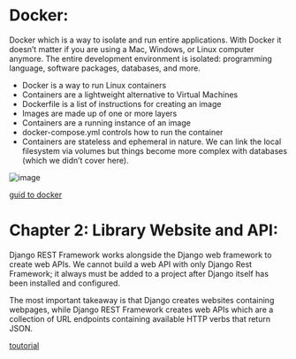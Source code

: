 # Docker:
Docker which is a way to isolate and run entire applications. With Docker it doesn’t matter if you are using a Mac, Windows, or Linux computer anymore. The entire development environment is isolated: programming language, software packages, databases, and more.

* Docker is a way to run Linux containers
* Containers are a lightweight alternative to Virtual Machines
* Dockerfile is a list of instructions for creating an image
* Images are made up of one or more layers
* Containers are a running instance of an image
* docker-compose.yml controls how to run the container
* Containers are stateless and ephemeral in nature. We can link the  local filesystem via volumes but things become more complex with databases (which we didn’t cover here).

![image](https://thingsolver.com/wp-content/uploads/pasted-image-0-768x452-1.png)

[guid to docker](https://wsvincent.com/beginners-guide-to-docker/)

# Chapter 2: Library Website and API:

Django REST Framework works alongside the Django web framework to create web APIs. We cannot build a web API with only Django Rest Framework; it always must be added to a project after Django itself has been installed and configured.

The most important takeaway is that Django creates websites containing webpages, while Django REST Framework creates web APIs which are a collection of URL endpoints containing available HTTP verbs that return JSON.

[toutorial](https://djangoforapis.com/library-website-and-api/)
